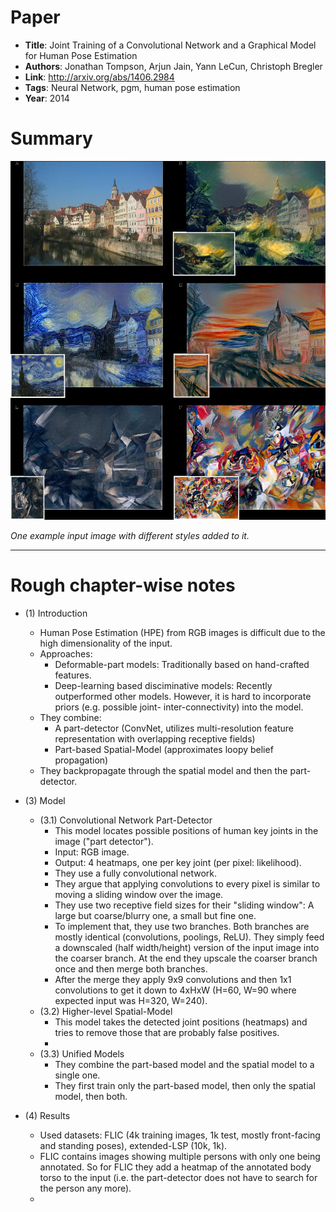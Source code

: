 # Paper

* **Title**: Joint Training of a Convolutional Network and a Graphical Model for Human Pose Estimation
* **Authors**: Jonathan Tompson, Arjun Jain, Yann LeCun, Christoph Bregler
* **Link**: http://arxiv.org/abs/1406.2984
* **Tags**: Neural Network, pgm, human pose estimation
* **Year**: 2014

# Summary

![Examples](images/A_Neural_Algorithm_for_Artistic_Style__examples.jpg?raw=true "Examples")

*One example input image with different styles added to it.*

-------------------------

# Rough chapter-wise notes

* (1) Introduction
  * Human Pose Estimation (HPE) from RGB images is difficult due to the high dimensionality of the input.
  * Approaches:
    * Deformable-part models: Traditionally based on hand-crafted features.
    * Deep-learning based disciminative models: Recently outperformed other models. However, it is hard to incorporate priors (e.g. possible joint- inter-connectivity) into the model.
  * They combine:
    * A part-detector (ConvNet, utilizes multi-resolution feature representation with overlapping receptive fields)
    * Part-based Spatial-Model (approximates loopy belief propagation)
  * They backpropagate through the spatial model and then the part-detector.

* (3) Model
  * (3.1) Convolutional Network Part-Detector
    * This model locates possible positions of human key joints in the image ("part detector").
    * Input: RGB image.
    * Output: 4 heatmaps, one per key joint (per pixel: likelihood).
    * They use a fully convolutional network.
    * They argue that applying convolutions to every pixel is similar to moving a sliding window over the image.
    * They use two receptive field sizes for their "sliding window": A large but coarse/blurry one, a small but fine one.
    * To implement that, they use two branches. Both branches are mostly identical (convolutions, poolings, ReLU). They simply feed a downscaled (half width/height) version of the input image into the coarser branch. At the end they upscale the coarser branch once and then merge both branches. 
    * After the merge they apply 9x9 convolutions and then 1x1 convolutions to get it down to 4xHxW (H=60, W=90 where expected input was H=320, W=240).
  * (3.2) Higher-level Spatial-Model
    * This model takes the detected joint positions (heatmaps) and tries to remove those that are probably false positives.
    * 
  * (3.3) Unified Models
    * They combine the part-based model and the spatial model to a single one.
    * They first train only the part-based model, then only the spatial model, then both.

* (4) Results
  * Used datasets: FLIC (4k training images, 1k test, mostly front-facing and standing poses), extended-LSP (10k, 1k).
  * FLIC contains images showing multiple persons with only one being annotated. So for FLIC they add a heatmap of the annotated body torso to the input (i.e. the part-detector does not have to search for the person any more).
  * 
